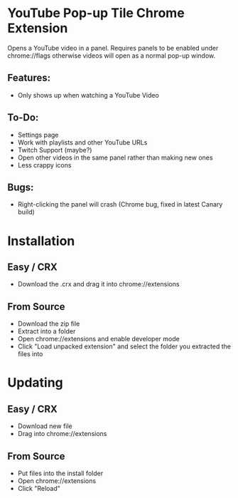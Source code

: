 YouTube Pop-up Tile Chrome Extension
====================================

Opens a YouTube video in a panel. Requires panels to be enabled under chrome://flags otherwise videos will open as a normal pop-up window.

Features:
---------

* Only shows up when watching a YouTube Video

To-Do:
------

* Settings page
* Work with playlists and other YouTube URLs
* Twitch Support (maybe?)
* Open other videos in the same panel rather than making new ones
* Less crappy icons

Bugs:
-----

* Right-clicking the panel will crash (Chrome bug, fixed in latest Canary build)

Installation
============

Easy / CRX
----------

* Download the .crx and drag it into chrome://extensions

From Source
-----------

* Download the zip file
* Extract into a folder
* Open chrome://extensions and enable developer mode
* Click "Load unpacked extension" and select the folder you extracted the files into

Updating
========

Easy / CRX
----------

* Download new file
* Drag into chrome://extensions

From Source
-----------

* Put files into the install folder
* Open chrome://extensions
* Click "Reload"
